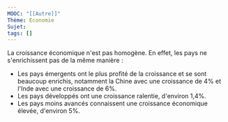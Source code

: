 ```yaml
---
MOOC: "[[Autre]]"
Thème: Economie
Sujet:
tags: []
---
```


La croissance économique n'est pas homogène. En effet, les pays ne s'enrichissent pas de la même manière :

- Les pays émergents ont le plus profité de la croissance et se sont beaucoup enrichis, notamment la Chine avec une croissance de 4% et l'Inde avec une croissance de 6%.
- Les pays développés ont une croissance ralentie, d'environ 1,4%.
- Les pays moins avancés connaissent une croissance économique élevée, d'environ 5%.

